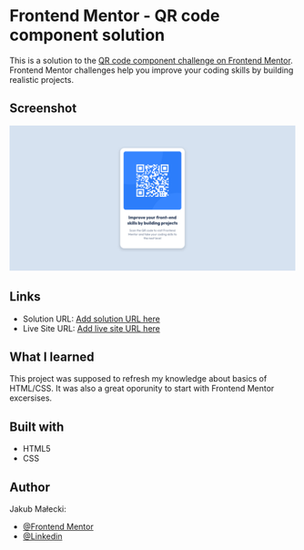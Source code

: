 # Frontend Mentor - QR code component solution

This is a solution to the [QR code component challenge on Frontend Mentor](https://www.frontendmentor.io/challenges/qr-code-component-iux_sIO_H). Frontend Mentor challenges help you improve your coding skills by building realistic projects.

## Screenshot

![](./screenshot.png)

## Links

- Solution URL: [Add solution URL here](https://your-solution-url.com)
- Live Site URL: [Add live site URL here](https://your-live-site-url.com)

## What I learned

This project was supposed to refresh my knowledge about basics of HTML/CSS. It was also a great oporunity to start with Frontend Mentor excersises.

## Built with

- HTML5
- CSS

## Author

Jakub Małecki:

- [@Frontend Mentor](https://www.frontendmentor.io/profile/maleckijakub)
- [@Linkedin](https://www.linkedin.com/in/jakub-ma%C5%82ecki-b05453183)
